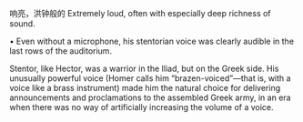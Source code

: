 响亮，洪钟般的
 Extremely loud, often with especially deep richness of sound. 

•  Even  without  a  microphone,  his  stentorian  voice  was  clearly  audible  in  the  last  rows  of  the auditorium. 

Stentor, like Hector, was a warrior in the Iliad, but on the Greek side. His unusually powerful voice (Homer  calls  him  “brazen-voiced”—that  is,  with  a  voice  like  a  brass  instrument)  made  him  the natural choice for delivering announcements and proclamations to the assembled Greek army, in an era when there was no way of artificially increasing the volume of a voice.